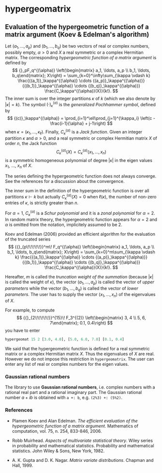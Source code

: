 # hypergeomatrix

## Evaluation of the hypergeometric function of a matrix argument (Koev & Edelman's algorithm)

Let $(a_1, \ldots, a_p)$ and $(b_1, \ldots, b_q)$ be two vectors of real or 
complex numbers, possibly empty, $\alpha > 0$ and $X$ a real symmetric or a 
complex Hermitian matrix. 
The corresponding *hypergeometric function of a matrix argument* is defined by 
$$ {}_pF_q^{(\alpha)} \left(\begin{matrix} a_1, \ldots, a_p \\ b_1, \ldots, b_q\end{matrix}; X\right) = \sum_{k=0}^\infty\sum_{\kappa \vdash k} \frac{{(a_1)}_\kappa^{(\alpha)} \cdots {(a_p)}_\kappa^{(\alpha)}} {{(b_1)}_\kappa^{(\alpha)} \cdots {(b_q)}_\kappa^{(\alpha)}} \frac{C_\kappa^{(\alpha)}(X)}{k!}. $$
The inner sum is over the integer partitions $\kappa$ of $k$ (which we also 
denote by $|\kappa| = k$). The symbol ${(\cdot)}_\kappa^{(\alpha)}$ is the 
*generalized Pochhammer symbol*, defined by
$$ {(c)}_\kappa^{(\alpha)} = \prod_{i=1}^\ell\prod_{j=1}^{\kappa_i} \left(c - \frac{i-1}{\alpha} + j-1\right) $$
when $\kappa = (\kappa_1, \ldots, \kappa_\ell)$. 
Finally, $C_\kappa^{(\alpha)}$ is a *Jack function*. 
Given an integer partition $\kappa$ and $\alpha > 0$, and a 
real symmetric or complex Hermitian matrix $X$ of order $n$, 
the Jack function 
$$ C_\kappa^{(\alpha)}(X) = C_\kappa^{(\alpha)}(x_1, \ldots, x_n) $$
is a symmetric homogeneous polynomial of degree $|\kappa|$ in the 
eigen values $x_1$, $\ldots$, $x_n$ of $X$. 

The series defining the hypergeometric function does not always converge. 
See the references for a discussion about the convergence. 

The inner sum in the definition of the hypergeometric function is over 
all partitions $\kappa \vdash k$ but actually 
$C_\kappa^{(\alpha)}(X) = 0$ when $\ell(\kappa)$, the number of non-zero 
entries of $\kappa$, is strictly greater than $n$.

For $\alpha=1$, $C_\kappa^{(\alpha)}$ is a *Schur polynomial* and it is 
a *zonal polynomial* for $\alpha = 2$. 
In random matrix theory, the hypergeometric function appears for $\alpha=2$ 
and $\alpha$ is omitted from the notation, implicitely assumed to be $2$. 

Koev and Edelman (2006) provided an efficient algorithm for the evaluation 
of the truncated series 
$$ {{}_{p\!\!\!\!\!}}^m\! F_q^{(\alpha)} \left(\begin{matrix} a_1, \ldots, a_p \\ b_1, \ldots, b_q\end{matrix}; X\right) = \sum_{k=0}^m\sum_{\kappa \vdash k} \frac{{(a_1)}_\kappa^{(\alpha)} \cdots {(a_p)}_\kappa^{(\alpha)}} {{(b_1)}_\kappa^{(\alpha)} \cdots {(b_q)}_\kappa^{(\alpha)}} 
\frac{C_\kappa^{(\alpha)}(X)}{k!}. $$

Hereafter, $m$ is called the *truncation weight of the summation* 
(because $|\kappa|$ is called the weight of $\kappa$), the vector 
$(a_1, \ldots, a_p)$ is called the vector of *upper parameters* while 
the vector $(b_1, \ldots, b_q)$ is called the vector of *lower parameters*. 
The user has to supply the vector $(x_1, \ldots, x_n)$ of the eigenvalues 
of $X$. 

For example, to compute
$$ {{}_{2\!\!\!\!\!}}^{15}\! F_3^{(2)} \left(\begin{matrix} 3, 4 \\ 5, 6, 7\end{matrix}; 0.1, 0.4\right) $$
you have to enter 

```haskell
hypergeomat 15 2 [3.0, 4.0], [5.0, 6.0, 7.0] [0.1, 0.4]
```

We said that the hypergeometric function is defined for a real symmetric 
matrix or a complex Hermitian matrix $X$. Thus the eigenvalues of $X$ 
are real. However we do not impose this restriction in `hypergeomatrix`. 
The user can enter any list of real or complex numbers for the eigen values. 

### Gaussian rational numbers

The library to use **Gaussian rational numbers**, i.e. complex numbers with 
a rational real part and a rational imaginary part. The Gaussian rational 
number $a + ib$ is obtained with `a +: b`, e.g. `(2%3) +: (5%2)`.


### References

- Plamen Koev and Alan Edelman. 
*The efficient evaluation of the hypergeometric function of a matrix argument*.
Mathematics of computation, vol. 75, n. 254, 833-846, 2006.

- Robb Muirhead. 
*Aspects of multivariate statistical theory*. 
Wiley series in probability and mathematical statistics. 
Probability and mathematical statistics. 
John Wiley & Sons, New York, 1982.

- A. K. Gupta and D. K. Nagar. 
*Matrix variate distributions*. 
Chapman and Hall, 1999.

